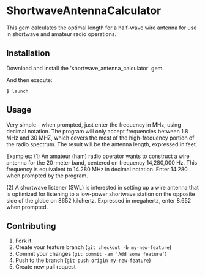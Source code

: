 # ShortwaveAntennaCalculator

This gem calculates the optimal length for a half-wave wire antenna for use in shortwave and
amateur radio operations.

## Installation

Download and install the 'shortwave_antenna_calculator' gem.

And then execute:

    $ launch

## Usage

Very simple - when prompted, just enter the frequency in MHz, using decimal notation. The program will
only accept frequencies between 1.8 MHz and 30 MHZ, which covers the most of the high-frequency portion
of the radio spectrum.  The result will be the antenna length, expressed in feet.

Examples:
(1) An amateur (ham) radio operator wants to construct a wire antenna for the 20-meter band, centered on
frequency 14,280,000 Hz. This frequency is equivalent to 14.280 MHz in decimal notation. Enter 14.280 when
prompted by the program.

(2) A shortwave listener (SWL) is interested in setting up a wire antenna that is optimized for listening
to a low-power shortwave station on the opposite side of the globe on 8652 kilohertz. Expressed in megahertz,
enter 8.652 when prompted.

## Contributing

1. Fork it
2. Create your feature branch (`git checkout -b my-new-feature`)
3. Commit your changes (`git commit -am 'Add some feature'`)
4. Push to the branch (`git push origin my-new-feature`)
5. Create new pull request
